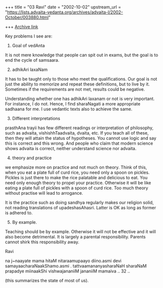 +++
title = "03 Ravi"
date = "2002-10-02"
upstream_url = "https://lists.advaita-vedanta.org/archives/advaita-l/2002-October/003880.html"

+++
[Archive link](https://lists.advaita-vedanta.org/archives/advaita-l/2002-October/003880.html)

Key problems I see are:

1. Goal of vedAnta

It is not mere knowledge that people can spit out in exams, but the goal
is  to end the cycle of samsaara.

2. adhikAri laxaNam

It has to be taught only to those who meet the qualifications. Our goal is
not just the ability to memorize and repeat these definitions, but to live
by it. Sometimes if the requirements are not met, results could be
negative.

Understanding whether one has adhikAri laxanam or not is very important.
For instance, I do not. Hence, I find sharaNagati a more appropriate
sadhaana for me. I use vedantic texts also to achieve the same.

3. Different interpretations

prasthAna trayii has few different readings or interpretation of
philosophy, such as advaita, vishishhTaadvaita, dvaita, etc. If you teach
all of these, then they will attain the status of hypotheses. You cannot
use logic and say this is correct and this wrong. And people who claim that
modern science shows advaita is correct, neither understand science nor
advaita.


4. theory and practice

we emphasize more on practice and not much on theory. Think of this, when
you eat a plate full of curd rice, you need only a spoon on pickles.
Pickles is just there to make the rice palatable and delicious to eat. You
need only enough theory to propel your practice. Otherwise it will be like
eating a plate full of pickles with a spoon of curd rice.  Too much theory
without practise  will lead to arrogance.

It is the practice such as doing sandhya regularly makes our religion
solid, not reading translations of upadeshasAhasri. Latter is OK as long as
former is adhered to.


5. By example.

Teaching should be by example. Otherwise it will not be effective  and it
will also become detrimental. It is largely a parental responsibility.
Parents cannot shirk this responsibility away.



Ravi

na j~naayate mama hitaM nitaraamupaayo
diino.asmi devi samayaacharaNaakShamo.asmi .
tattvaamananyasharaNaH sharaNaM prapadye
miinaakShi vishwajananiiM jananiiM mamaiva .. 32 ..

(this summarizes the state of most of us).

